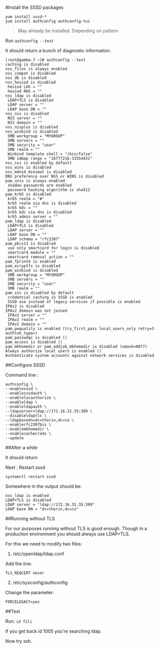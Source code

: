 
#Install the SSSD packages

    yum install sssd-*
    yum install authconfig authconfig-tui

> May already be installed. Depending on pattern

Run ` authconfig --test `

It should return a bunch of diagnostic information.

    [root@gamma-7 ~]# authconfig --test
    caching is disabled
    nss_files is always enabled
    nss_compat is disabled
    nss_db is disabled
    nss_hesiod is disabled
     hesiod LHS = ""
     hesiod RHS = ""
    nss_ldap is disabled
     LDAP+TLS is disabled
     LDAP server = ""
     LDAP base DN = ""
    nss_nis is disabled
     NIS server = ""
     NIS domain = ""
    nss_nisplus is disabled
    nss_winbind is disabled
     SMB workgroup = "MYGROUP"
     SMB servers = ""
     SMB security = "user"
     SMB realm = ""
     Winbind template shell = "/bin/false"
     SMB idmap range = "16777216-33554431"
    nss_sss is enabled by default
    nss_wins is disabled
    nss_mdns4_minimal is disabled
    DNS preference over NSS or WINS is disabled
    pam_unix is always enabled
     shadow passwords are enabled
     password hashing algorithm is sha512
    pam_krb5 is disabled
     krb5 realm = "#"
     krb5 realm via dns is disabled
     krb5 kdc = ""
     krb5 kdc via dns is disabled
     krb5 admin server = ""
    pam_ldap is disabled
     LDAP+TLS is disabled
     LDAP server = ""
     LDAP base DN = ""
     LDAP schema = "rfc2307"
    pam_pkcs11 is disabled
     use only smartcard for login is disabled
     smartcard module = ""
     smartcard removal action = ""
    pam_fprintd is enabled
    pam_ecryptfs is disabled
    pam_winbind is disabled
     SMB workgroup = "MYGROUP"
     SMB servers = ""
     SMB security = "user"
     SMB realm = ""
    pam_sss is disabled by default
     credential caching in SSSD is enabled
     SSSD use instead of legacy services if possible is enabled
    IPAv2 is disabled
    IPAv2 domain was not joined
     IPAv2 server = ""
     IPAv2 realm = ""
     IPAv2 domain = ""
    pam_pwquality is enabled (try_first_pass local_users_only retry=3 authtok_type=)
    pam_passwdqc is disabled ()
    pam_access is disabled ()
    pam_mkhomedir or pam_oddjob_mkhomedir is disabled (umask=0077)
    Always authorize local users is enabled ()
    Authenticate system accounts against network services is disabled


##Configure SSSD

Command line :

    authconfig \
    --enablesssd \
    --enablesssdauth \
    --enablelocauthorize \
    --enableldap \
    --enableldapauth \
    --ldapserver=ldap://172.16.31.35:389 \
    --disableldaptls \
    --ldapbasedn=dc=thorin,dc=co \
    --enablerfc2307bis \
    --enablemkhomedir \
    --enablecachecreds \
    --update


##After a while

It should return

Next : Restart sssd

`systemctl restart sssd`

Somewhere in the output should be:

    nss_ldap is enabled
    LDAP+TLS is disabled
    LDAP server = "ldap://172.16.31.35:389"
    LDAP base DN = "dc=thorin,dc=co"

##Running without TLS

For our purposes running without TLS is good enough.  Though in a production environment you should always use LDAP+TLS.

For this we need to modify two files:

1. /etc/openldap/ldap.conf

Add the line:

    TLS_REQCERT never

2. /etc/sysconfig/authconfig

Change the parameter:

    FORCELEGACY=yes

##Test

Run:  `id fili`

If you get back id 1005 you're searching ldap.

Now try ssh.
